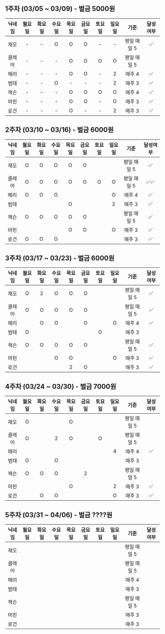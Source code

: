## 1주차 (03/05 ~ 03/09) - 벌금 5000원

| 닉네임 | 월요일 | 화요일 | 수요일 | 목요일 | 금요일 | 토요일 | 일요일 |    기준     |  달성여부  |
| :----: | :----: | :----: | :----: | :----: | :----: | :----: | :----: | :---------: | :----: |
|  재오  |   -    |   -    |   O    |   O    |   O    |   -    |   -    | 평일 매일 5 | ✅ |
|  클레어 |   -    |   -    |   -    |   O    |   O    |   O    |   O    | 평일 매일 5 |   |
|  메리  |   -    |   -    |   -    |   O    |   O    |   -    |   2    |   매주 4    | ✅ |
|  범태  |   -    |   -    |   O    |   -    |   -    |   -    |   2    |   매주 3    | ✅ |
|  잭슨  |   -    |   -    |   -    |   O    |   O    |   O    |   O    |   매주 4    | ✅ |
|  머핀  |   -    |   -    |   -    |   O    |   O    |   -    |   O    |   매주 3    | ✅ |
|  로건  |   -    |   -    |   -    |   O    |   -    |   -    |   2    |   매주 3    | ✅ |

## 2주차 (03/10 ~ 03/16) - 벌금 6000원

| 닉네임 | 월요일 | 화요일 | 수요일 | 목요일 | 금요일 | 토요일 | 일요일 |    기준     |  달성여부  |
| :----: | :----: | :----: | :----: | :----: | :----: | :----: | :----: | :---------: | :----: |
|  재오  |    O   |    O   |    O   |    O   |    O   |        |        | 평일 매일 5 | ✅ |
|  클레어 |    O   |    O   |    O   |    O   |    O   |    O   |    O   | 평일 매일 5 | ✅✅ |
|  메리  |    O   |    O   |    O   |        |        |        |    O   |   매주 4    | ✅ |
|  범태  |        |        |        |    O   |        |        |    2   |   매주 3    | ✅ |
|  잭슨  |    O   |    O   |    O   |    O   |    O   |        |        |  평일 매일 5  | ✅ |
|  머핀  |        |        |        |    O   |    O   |        |    O   |   매주 3    | ✅ |
|  로건  |    O   |    O   |    O   |        |        |        |        |   매주 3    | ✅ |

## 3주차 (03/17 ~ 03/23) - 벌금 6000원

| 닉네임 | 월요일 | 화요일 | 수요일 | 목요일 | 금요일 | 토요일 | 일요일 |    기준     |  달성여부  |
| :----: | :----: | :----: | :----: | :----: | :----: | :----: | :----: | :---------: | :----: |
|  재오  |   O    |    2   |    O   |    O   |    O   |        |        | 평일 매일 5 | ✅ |
|  클레어 |   O    |    O   |    O   |    O   |    O   |        |        | 평일 매일 5 | ✅ |
|  메리  |        |    O   |    O   |        |    O   |        |    O   |   매주 4    | ✅ |
|  범태  |   O    |        |        |        |        |    O   |        |   매주 3    |   |
|  잭슨  |   O    |    O   |    O   |    O   |    O   |        |        |  평일 매일 5  | ✅ |
|  머핀  |        |        |    O   |    O   |        |        |    O   |   매주 3    | ✅ |
|  로건  |        |        |        |    2   |    O   |        |        |   매주 3    | ✅ |

## 4주차 (03/24 ~ 03/30) - 벌금 7000원

| 닉네임 | 월요일 | 화요일 | 수요일 | 목요일 | 금요일 | 토요일 | 일요일 |    기준     |  달성여부  |
| :----: | :----: | :----: | :----: | :----: | :----: | :----: | :----: | :---------: | :----: |
|  재오  |    O   |        |        |    O   |        |        |        | 평일 매일 5 |   |
|  클레어 |    O   |        |    2   |    O   |        |    O   |        | 평일 매일 5 |   |
|  메리  |        |        |        |        |        |        |    4   |   매주 4    | ✅ |
|  범태  |    O   |        |    O   |        |        |        |        |   매주 3    |   |
|  잭슨  |    O   |    O   |    O   |        |    2   |        |        |  평일 매일 5  |   |
|  머핀  |        |        |        |    O   |        |        |    2   |   매주 3    | ✅ |
|  로건  |        |    O   |    O   |        |        |        |    O   |   매주 3    | ✅ |

## 5주차 (03/31 ~ 04/06) - 벌금 ????원

| 닉네임 | 월요일 | 화요일 | 수요일 | 목요일 | 금요일 | 토요일 | 일요일 |    기준     |  달성여부  |
| :----: | :----: | :----: | :----: | :----: | :----: | :----: | :----: | :---------: | :----: |
|  재오  |        |        |        |        |        |        |        | 평일 매일 5 |   |
|  클레어 |        |        |        |        |        |        |        | 평일 매일 5 |   |
|  메리  |        |        |        |        |        |        |        |   매주 4    |   |
|  범태  |        |        |        |        |        |        |        |   매주 3    |   |
|  잭슨  |        |        |        |        |        |        |        |  평일 매일 5  |   |
|  머핀  |        |        |        |        |        |        |        |   매주 3    |   |
|  로건  |        |        |        |        |        |        |        |   매주 3    |   |